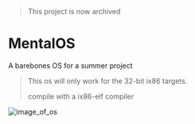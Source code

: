 > This project is now archived

# MentalOS
A barebones OS for a summer project

> This os will only work for the 32-bit ix86 targets.
>
> compile with a ix86-elf compiler

![image_of_os](https://i.imgur.com/ZRMKRdy.gif)
